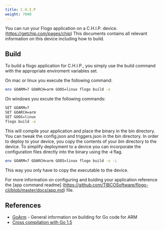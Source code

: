 ```yaml
---
title: C.H.I.P 
weight: 7040
---
```


You can run your Flogo application on a C.H.I.P. device. (https://getchip.com/pages/chip) This documents contains all relevant information on this device including how to build.


## Build

To build a flogo application for C.H.I.P., you simply use the build command with the appropriate enviroment variables set.

On mac or linux you execute the following command:

```bash
env GOARM=7 GOARCH=arm GOOS=linux flogo build -o
```
On windows you excute the following commands:

```bash
SET GOARM=7
SET GOARCH=arm
SET GOOS=linux
flogo build -o
```

This will compile your application and place the binary in the bin directory.   You can tweak the config.json and triggers.json in the bin directory.  In order to deploy to your device, you copy the contents of your *bin* directory to the device. To simplify deployment to a device you can incorporate the configuration files directly into the binary using the **-i** flag.

```bash
env GOARM=7 GOARCH=arm GOOS=linux flogo build -o -i
```

This way you only have to copy the executable to the device.

  For more information on configuring and bulding your application reference the [app command readme] (https://github.com/TIBCOSoftware/flogo-cli/blob/master/docs/app.md) file.


## References
* [GoArm](https://github.com/golang/go/wiki/GoArm) - General information on building for Go code for ARM 
* [Cross compilation with Go 1.5](http://dave.cheney.net/2015/08/22/cross-compilation-with-go-1-5)

